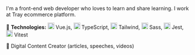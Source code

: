 I'm a front-end web developer who loves to learn and share learning. I work at Tray ecommerce platform.

🦄 **Technologies:**  <img src="https://img.icons8.com/color/48/000000/vue-js.png" width="18px"/> Vue.js, <img src="https://img.icons8.com/color/48/000000/typescript.png" width="18px"/> TypeScript, <img src="https://img.icons8.com/color/48/000000/tailwind_css.png" width="18px"/> Tailwind, <img src="https://sass-lang.com/assets/img/logos/logo-b6e1ef6e.svg" width="18px"/> Sass, <img src="https://miro.medium.com/max/600/1*RQwRLQ0yyCvYmRn_Nst5yg.png" width="18px"/> Jest, <img src="https://vitest.dev/logo.svg" width="18px"/> Vitest

🎤 Digital Content Creator (articles, speeches, videos)
